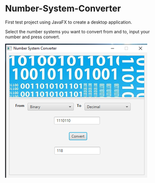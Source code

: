 # Number-System-Converter
First test project using JavaFX to create a desktop application. 

Select the number systems you want to convert from and to, input your number and press convert.

![Image](https://github.com/iamDavidT/Number-System-Converter/blob/master/NumberSystemConverterScreenshot.png)
